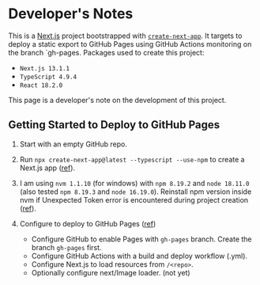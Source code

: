 # Developer's Notes
This is a [Next.js](https://nextjs.org/) project bootstrapped with [`create-next-app`](https://github.com/vercel/next.js/tree/canary/packages/create-next-app). It targets to deploy a static export to GitHub Pages using GitHub Actions monitoring on the branch `gh-pages. Packages used to create this project:
- `Next.js 13.1.1`
- `TypeScript 4.9.4`
- `React 18.2.0`

This page is a developer's note on the development of this project.

## Getting Started to Deploy to GitHub Pages
1. Start with an empty GitHub repo.
2. Run `npx create-next-app@latest --typescript --use-npm` to create a Next.js app ([ref](https://nextjs.org/learn/basics/create-nextjs-app/setup)).
3. I am using `nvm 1.1.10` (for windows) with `npm 8.19.2` and `node 18.11.0` (also tested `npm 8.19.3` and `node 16.19.0`). Reinstall npm version inside nvm if Unexpected Token error is encountered during project creation ([ref](https://github.com/npm/cli/issues/4234#issuecomment-1232257450)).
4. Configure to deploy to GitHub Pages ([ref](https://www.viget.com/articles/host-build-and-deploy-next-js-projects-on-github-pages/))

    - Configure GitHub to enable Pages with `gh-pages` branch. Create the branch `gh-pages` first.
    - Configure GitHub Actions with a build and deploy workflow (.yml).
    - Configure Next.js to load resources from `/<repo>`.
    - Optionally configure next/Image loader. (not yet)
